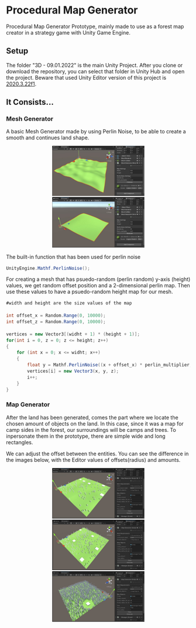 # Procedural Map Generator
 
Procedural Map Generator Prototype, mainly made to use as a forest map creator in a strategy game with Unity Game Engine.

## Setup

The folder "3D - 09.01.2022" is the main Unity Project. After you clone or download the repository, you can select that folder in Unity Hub and open the project.
Beware that used Unity Editor version of this project is [2020.3.22f1](https://unity.com/releases/editor/whats-new/2020.3.22).

## It Consists...

### Mesh Generator

A basic Mesh Generator made by using Perlin Noise, to be able to create a smooth and continues land shape. 

<p align="center">
  <img src="https://github.com/ErtyumPX/ProceduralMapGenerator/blob/main/Images/mesh_generator_1.JPG" width=50% height=50%>
  <img src="https://github.com/ErtyumPX/ProceduralMapGenerator/blob/main/Images/mesh_generator_2.JPG" width=50% height=50%>
</p>

The built-in function that has been used for perlin noise

```c#
UnityEngine.Mathf.PerlinNoise();
```

For creating a mesh that has psuedo-random (perlin random) y-axis (height) values, we get random offset position and a 2-dimensional perlin map. Then use these values to have a psuedo-random height map for our mesh.

```c#
#width and height are the size values of the map

int offset_x = Random.Range(0, 10000);
int offset_z = Random.Range(0, 10000);

vertices = new Vector3[(widht + 1) * (height + 1)];
for(int i = 0, z = 0; z <= height; z++)
{
    for (int x = 0; x <= widht; x++)
    {
        float y = Mathf.PerlinNoise((x + offset_x) * perlin_multiplier, (z + offset_z) * perlin_multiplier) * sensitivity;
        vertices[i] = new Vector3(x, y, z);
        i++;
    }
}
```

### Map Generator

After the land has been generated, comes the part where we locate the chosen amount of objects on the land. In this case, since it was a map for camp sides in the forest, our surroundings will be camps and trees. To inpersonate them in the prototype, there are simple wide and long rectangles.

We can adjust the offset between the entities. You can see the difference in the images below, with the Editor values of offsets(radius) and amounts.

<p align="center">
  <img src="https://github.com/ErtyumPX/ProceduralMapGenerator/blob/main/Images/map_generator_1.JPG" width=50% height=50%>
  <img src="https://github.com/ErtyumPX/ProceduralMapGenerator/blob/main/Images/map_generator_2.JPG" width=50% height=50%>
  <img src="https://github.com/ErtyumPX/ProceduralMapGenerator/blob/main/Images/map_generator_3.JPG" width=50% height=50%>
</p>
